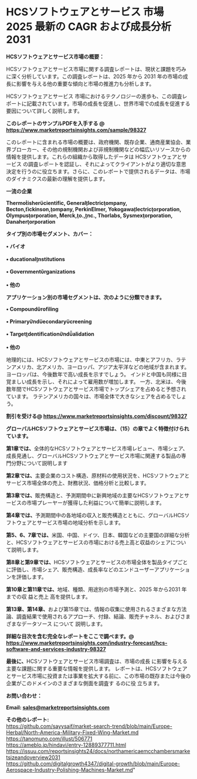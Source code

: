 # HCSソフトウェアとサービス 市場 2025 最新の CAGR および成長分析 2031

<strong><b>HCSソフトウェアとサービス市場の概要：</b></strong>

HCSソフトウェアとサービス市場に関する調査レポートは、現状と課題を巧みに深く分析しています。この調査レポートは、2025 年から 2031 年の市場の成長に影響を与える他の重要な傾向と市場の推進力も分析します。

HCSソフトウェアとサービス 市場におけるテクノロジーの進歩も、この調査レポートに記載されています。市場の成長を促進し、世界市場での成長を促進する要因について詳しく説明します。

<strong>このレポートのサンプルPDFを入手する @ <a href=https://www.marketreportsinsights.com/sample/98327>https://www.marketreportsinsights.com/sample/98327</a></strong>

このレポートに含まれる市場の概要は、政府機関、既存企業、通商産業協会、業界ブローカー、その他の規制機関および非規制機関などの幅広いリソースからの情報を提供します。これらの組織から取得したデータは HCSソフトウェアとサービス の調査レポートを認証し、それによってクライアントがより適切な意思決定を行うのに役立ちます。さらに、このレポートで提供されるデータは、市場のダイナミクスの最新の理解を提供します。

<strong>一流の企業</strong>

<strong><b>Thermoishercientific, Generallectricompany, Becton,ickinson,ompany, PerkinElmer, Yokogawalectricorporation, Olympusorporation, Merck,o.,nc., Thorlabs, Sysmexorporation, Danaherorporation</b></strong>

<strong><b>タイプ別の市場セグメント、カバー：</b></strong>

<strong>• バイオ<br><br>• ducationalnstitutions<br><br>• Governmentrganizations<br><br>• 他の</strong>

<strong><b>アプリケーション別の市場セグメントは、次のように分類できます。</b></strong>

<strong>• Compoundrofiling<br><br>• Primaryndecondarycreening<br><br>• Targetdentificationndalidation<br><br>• 他の</strong>

 地理的には、HCSソフトウェアとサービスの市場には、中東とアフリカ、ラテンアメリカ、北アメリカ、ヨーロッパ、アジア太平洋などの地域が含まれます。 ヨーロッパは、今後数年で高い成長を示すでしょう。 インドと中国も同様に目覚ましい成長を示し、それによって雇用数が増加します。 一方、北米は、今後数年間でHCSソフトウェアとサービス市場でトップシェアを占めると予想されています。 ラテンアメリカの国々は、市場全体で大きなシェアを占めるでしょう。

<strong>割引を受ける@ <a href=https://www.marketreportsinsights.com/discount/98327>https://www.marketreportsinsights.com/discount/98327</a></strong>

<strong><b>グローバルHCSソフトウェアとサービス市場は、（15）の章でよく特徴付けられています。</b></strong>

<strong><b>第</b></strong><strong><b>1章では、</b></strong>全体的なHCSソフトウェアとサービス市場レビュー、市場シェア、成長見通し、グローバルHCSソフトウェアとサービス市場に関連する製品の専門分野について説明します

<strong><b>第2章では、</b></strong>主要企業のコスト構造、原材料の使用状況を、HCSソフトウェアとサービス市場全体の売上、財務状況、価格分析と比較します。

<strong><b>第3章では、</b></strong>販売構造と、予測期間中に新興地域の主要なHCSソフトウェアとサービスの市場プレーヤーが獲得した利益について簡単に説明します。

<strong><b>第4章では、</b></strong>予測期間中の各地域の収入と販売構造とともに、グローバルHCSソフトウェアとサービス市場の地域分析を示します。

<strong><b>第5、6、7章では、</b></strong>米国、中国、ドイツ、日本、韓国などの主要国の詳細な分析と、HCSソフトウェアとサービスの市場における売上高と収益のシェアについて説明します。

<strong><b>第8章と第9章では、</b></strong>HCSソフトウェアとサービスの市場全体を製品タイプごとに評価し、市場シェア、販売構造、成長率などのエンドユーザーアプリケーションを評価します。

<strong><b>第10章と第11章では、</b></strong>地域、種類、用途別の市場予測と、2025 年から2031 年までの収 益と売上 高を提供します。

<strong><b>第13章、第14章、</b></strong>および第15章では、情報の収集に使用されるさまざまな方法論、調査結果で使用されるアプローチ、付録、結論、販売チャネル、およびさまざまなデータソース について 説明します。

<strong>詳細な目次を含む完全なレポートをここで調べます。@ <a href=https://www.marketreportsinsights.com/industry-forecast/hcs-software-and-services-industry-98327>https://www.marketreportsinsights.com/industry-forecast/hcs-software-and-services-industry-98327</a></strong>

<strong><b>最後に、</b></strong>HCSソフトウェアとサービス市場調査は、市場の成長 に影響を</a>与える主要な課題に関する重要な情報を提供します。 レポートは、HCSソフトウェアとサービス市場に投資または事業を拡大する前に、この市場の既存または今後の企業がこのドメインのさまざまな側面を調査す るのに役 立ちます。

<strong><b>お問い合わせ：</b></strong>

<strong>Email: </strong><a href=mailto:sales@marketreportsinsights.com><strong>sales@marketreportsinsights.com</strong></a>

<strong>その他のレポート:</strong>
<br>
<a href=https://github.com/sayysaif/market-search-trend/blob/main/Europe-Herbal/North-America-Military-Fixed-Wing-Market.md>https://github.com/sayysaif/market-search-trend/blob/main/Europe-Herbal/North-America-Military-Fixed-Wing-Market.md</a>
<br>
<a href=https://tanomuno.com/illust/506771>https://tanomuno.com/illust/506771</a>
<br>
<a href=https://ameblo.jp/hindavi/entry-12889377711.html>https://ameblo.jp/hindavi/entry-12889377711.html</a>
<br>
<a href=https://issuu.com/reportsinsights24/docs/northamericaemcchambersmarketsizeandoverview2031>https://issuu.com/reportsinsights24/docs/northamericaemcchambersmarketsizeandoverview2031</a>
<br>
<a href=https://github.com/digitalgrowth4347/digital-growth/blob/main/Europe-Aerospace-Industry-Polishing-Machines-Market.md>https://github.com/digitalgrowth4347/digital-growth/blob/main/Europe-Aerospace-Industry-Polishing-Machines-Market.md</a>"
